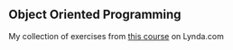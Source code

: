 ## Object Oriented Programming

My collection of exercises from [this course](https://www.lynda.com/Developer-Programming-Foundations-tutorials/Understanding-need-design-patterns/135365/158207-4.html?autoplay=true) on Lynda.com

